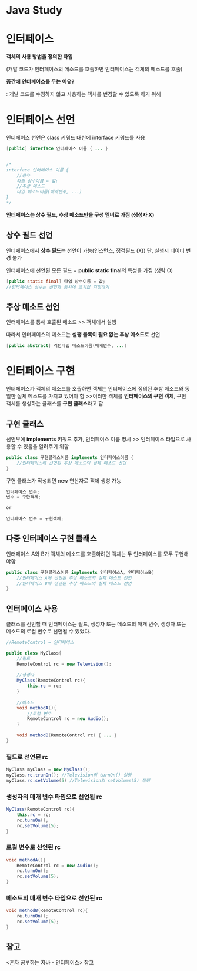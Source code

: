 # Java Study

# 인터페이스

**객체의 사용 방법을 정의한 타입**

(개발 코드가 인터페이스의 메소드를 호출하면 인터페이스는 객체의 메소드를 호출)



**중간에 인터페이스를 두는 이유?**

: 개발 코드를 수정하지 않고 사용하는 객체를 변경할 수 있도록 하기 위해



# 인터페이스 선언

인터페이스 선언은 class 키워드 대신에 interface 키워드를 사용

```java
[public] interface 인터페이스 이름 { ... }


/*
interface 인터페이스 이름 {
	//상수
	타입 상수이름 = 값;
	//추상 메소드
	타입 메소드이름(매개변수, ...)
}
*/
```

**인터페이스는 상수 필드, 추상 메소드만을 구성 멤버로 가짐 (생성자 X)**



## 상수 필드 선언

인터페이스에서 **상수 필드**는 선언이 가능(인스턴스, 정적필드 (X))  단, 실행시 데이터 변경 불가

인터페이스에 선언된 모든 필드 = **public static final**의 특성을 가짐 (생략 O)

```java
[public static final] 타입 상수이름 = 값;
//인터페이스 상수는 선언과 동시에 초기값 지정하기
```



## 추상 메소드 선언

인터페이스를 통해 호출된 메소드 >> 객체에서 실행

따라서 인터페이스의 메소드는 **실팽 블록이 필요 없는 추상 메소드**로 선언

```java
[public abstract] 리턴타입 메소드이름(매개변수, ...)
```



# 인터페이스 구현

인터페이스가 객체의 메소드를 호출하면 객체는 인터페이스에 정의된 추상 메소드와 동일한 실체 메소드를 가지고 있어야 함 >>이러한 객체를 **인터페이스의 구현 객체**, 구현 객체를 생성하는 클래스를 **구현 클래스**라고 함 



## 구현 클래스

선언부에 **implements** 키워드 추가, 인터페이스 이름 명시 >> 인터페이스 타입으로 사용할 수 있음을 알려주기 위함

```java
public class 구현클래스이름 implements 인터페이스이름 {
    //인터페이스에 선언된 추상 메소드의 실체 메소드 선언
}
```



구현 클래스가 작성되면 new 연산자로 객체 생성 가능

```java
인터페이스 변수;
변수 = 구한객체;

or
    
인터페이스 변수 = 구현객체;
```



## 다중 인터페이스 구현 클래스

인터페이스 A와 B가 객체의 메소드를 호출하려면 객체는 두 인터페이스를 모두 구현해야함

```java
public class 구현클래스이름 implements 인터페이스A, 인터페이스B{
    //인터페이스 A에 선언된 추상 메소드의 실체 메소드 선언
    //인터페이스 B에 선언된 추상 메소드의 실체 메소드 선언
}
```



## 인터페이스 사용

클래스를 선언할 때 인터페이스는 필드, 생성자 또는 메소드의 매개 변수, 생성자 또는 메소드의 로컬 변수로 선언될 수 있었다.

```java
//RemoteControl = 인터페이스

public class MyClass{
    //필드
    RemoteControl rc = new Television();
    
    //생성자
    MyClass(RemoteControl rc){
        this.rc = rc;
    }
    
    //메소드
    void methodA(){
        //로컬 변수
        RemoteControl rc = new Audio();
    }
    
    void methodB(RemoteControl rc) { ... }
}
```



### 필드로 선언된 rc

```java
MyClass myClass = new MyClass();
myClass.rc.trunOn(); //Television의 turnOn() 실행
myClass.rc.setVolume(5) //Television의 setVolume(5) 실행
```



### 생성자의 매개 변수 타입으로 선언된 rc

```java
MyClass(RemoteControl rc){
    this.rc = rc;
    rc.turnOn();
    rc,setVolume(5);
}
```



### 로컬 변수로 선언된 rc

```java
void methodA(){
    RemoteControl rc = new Audio();
    rc.turnOn();
    rc.setVolume(5);
}
```



### 메소드의 매개 변수 타입으로 선언된 rc

```java
void methodB(RemoteControl rc){
    re.turnOn();
    rc.setVolume(5);
}
```





## 참고

<혼자 공부하는 자바 - 인터페이스> 참고